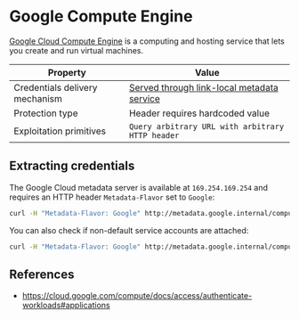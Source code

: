 # Google Compute Engine

[Google Cloud Compute Engine](https://cloud.google.com/compute) is a computing and hosting service that lets you create and run virtual machines.

| Property      | Value                          |
| ----------- | ------------------------------------ |
| Credentials delivery mechanism       | [Served through link-local metadata service](../types-of-credentials-delivery.md#served-through-link-local-metadata-service)  |
| Protection type       | Header requires hardcoded value |
| Exploitation primitives    | `Query arbitrary URL with arbitrary HTTP header` |

## Extracting credentials

The Google Cloud metadata server is available at `169.254.169.254` and requires an HTTP header `Metadata-Flavor` set to `Google`:

```bash
curl -H "Metadata-Flavor: Google" http://metadata.google.internal/computeMetadata/v1/instance/service-accounts/default/token
```

You can also check if non-default service accounts are attached:

```bash
curl -H "Metadata-Flavor: Google" http://metadata.google.internal/computeMetadata/v1/instance/service-accounts/
```

## References

- https://cloud.google.com/compute/docs/access/authenticate-workloads#applications
